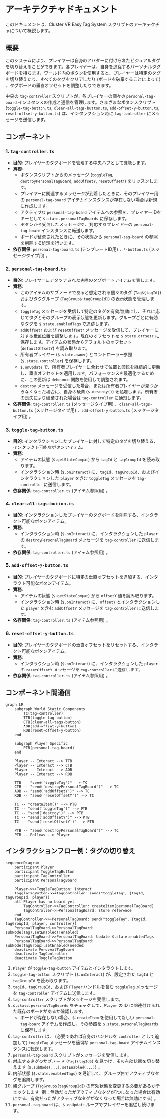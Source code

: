 # アーキテクチャドキュメント

このドキュメントは、Cluster VR Easy Tag System スクリプトのアーキテクチャについて概説します。

## 概要

このシステムにより、プレイヤーは自身のアバターに付けられたビジュアルタグを切り替えることができます。各プレイヤーは、自身を追従するパーソナルタグボードを持ちます。ワールド内のボタンを使用すると、プレイヤーは特定のタグを切り替えたり、すべてのタグをクリアしたり (ボードを破棄することによって) 、タグボードの垂直オフセットを調整したりできます。

中央の `tag-controller` スクリプトが、各プレイヤーの個々の `personal-tag-board` インスタンスの作成と通信を管理します。さまざまなボタンスクリプト (`toggle-tag-button.ts`, `clear-all-tags-button.ts`, `add-offset-y-button.ts`, `reset-offset-y-button.ts`) は、インタラクション時に `tag-controller` にメッセージを送信します。

## コンポーネント

### 1. `tag-controller.ts`

*   **目的**: プレイヤーのタグボードを管理する中央ハブとして機能します。
*   **責務**:
    *   ボタンスクリプトからのメッセージ (`toggleTag`, `destroyPersonalTagBoard`, `addOffsetY`, `resetOffsetY`) をリッスンします。
    *   プレイヤーに関連するメッセージが到着したときに、そのプレイヤー用の `personal-tag-board` アイテムインスタンスが存在しない場合は新規に作成します。
    *   アクティブな `personal-tag-board` アイテムへの参照を、プレイヤーIDをキーとして `$.state.personalTagBoards` に保存します。
    *   ボタンから受信したメッセージを、対応するプレイヤーの `personal-tag-board` インスタンスに転送します。
    *   ボードが破棄されたときに、その状態から `personal-tag-board` の参照を削除する処理を行います。
*   **依存関係**: `personal-tag-board.ts` (テンプレートID用) 、`*-button.ts` (メッセージタイプ用) 。

### 2. `personal-tag-board.ts`

*   **目的**: プレイヤーにアタッチされた実際のタグボードアイテムを表します。
*   **責務**:
    *   このアイテムのサブノードであると想定される個々のタグ (`Tag${tagId}`) およびタググループ (`TagGroup${tagGroupId}`) の表示状態を管理します。
    *   `toggleTag` メッセージを受信して特定のタグを有効/無効にし、それに応じてタグとそのグループの表示状態を更新します。グループごとに有効なタグを `$.state.enabledTags` で追跡します。
    *   `addOffsetY` および `resetOffsetY` メッセージを受信して、プレイヤーに対する垂直位置を調整します。現在のオフセットを `$.state.offsetY` に保存します。アイテムの状態からデフォルトのオフセット (`defaultOffsetY`) を読み取ります。
    *   所有者プレイヤー (`$.state.owner`) とコントローラー参照 (`$.state.controller`) を保存します。
    *   `$.onUpdate` で、所有者プレイヤーに合わせて位置と回転を継続的に更新し、垂直オフセットを適用します。パフォーマンスを最適化するために、この更新は `debounce` 関数を使用して調整されます。
    *   `destroy` メッセージを受信した場合、または所有者プレイヤーが見つからなくなった場合に、自身の破棄 (`$.destroy()`) を処理します。所有者の喪失により破棄された場合は `tag-controller` に通知します。
*   **依存関係**: `tag-controller.ts` (メッセージタイプ用) 、`clear-all-tags-button.ts` (メッセージタイプ用) 、`add-offset-y-button.ts` (メッセージタイプ用) 。

### 3. `toggle-tag-button.ts`

*   **目的**: インタラクションしたプレイヤーに対して特定のタグを切り替える、インタラクト可能なボタンアイテム。
*   **責務**:
    *   アイテムの状態 (`$.getStateCompat`) から `tagId` と `tagGroupId` を読み取ります。
    *   インタラクション時 (`$.onInteract`) に、`tagId`、`tagGroupId`、およびインタラクションした `player` を含む `toggleTag` メッセージを `tag-controller` に送信します。
*   **依存関係**: `tag-controller.ts` (アイテム参照用) 。

### 4. `clear-all-tags-button.ts`

*   **目的**: インタラクションしたプレイヤーのタグボードを削除する、インタラクト可能なボタンアイテム。
*   **責務**:
    *   インタラクション時 (`$.onInteract`) に、インタラクションした `player` の `destroyPersonalTagBoard` メッセージを `tag-controller` に送信します。
*   **依存関係**: `tag-controller.ts` (アイテム参照用) 。

### 5. `add-offset-y-button.ts`

*   **目的**: プレイヤーのタグボードに特定の垂直オフセットを追加する、インタラクト可能なボタンアイテム。
*   **責務**:
    *   アイテムの状態 (`$.getStateCompat`) から `offsetY` 値を読み取ります。
    *   インタラクション時 (`$.onInteract`) に、`offsetY` とインタラクションした `player` を含む `addOffsetY` メッセージを `tag-controller` に送信します。
*   **依存関係**: `tag-controller.ts` (アイテム参照用) 。

### 6. `reset-offset-y-button.ts`

*   **目的**: プレイヤーのタグボードの垂直オフセットをリセットする、インタラクト可能なボタンアイテム。
*   **責務**:
    *   インタラクション時 (`$.onInteract`) に、インタラクションした `player` の `resetOffsetY` メッセージを `tag-controller` に送信します。
*   **依存関係**: `tag-controller.ts` (アイテム参照用) 。

## コンポーネント間通信

```mermaid
graph LR
    subgraph World Static Components
        TC(tag-controller)
        TTB(toggle-tag-button)
        CTB(clear-all-tags-button)
        AOB(add-offset-y-button)
        ROB(reset-offset-y-button)
    end

    subgraph Player Specific
        PTB(personal-tag-board)
    end

    Player -- Interact --> TTB
    Player -- Interact --> CTB
    Player -- Interact --> AOB
    Player -- Interact --> ROB

    TTB -- "send('toggleTag')" --> TC
    CTB -- "send('destroyPersonalTagBoard')" --> TC
    AOB -- "send('addOffsetY')" --> TC
    ROB -- "send('resetOffsetY')" --> TC

    TC -- "createItem()" --> PTB
    TC -- "send('toggleTag')" --> PTB
    TC -- "send('destroy')" --> PTB
    TC -- "send('addOffsetY')" --> PTB
    TC -- "send('resetOffsetY')" --> PTB

    PTB -- "send('destroyPersonalTagBoard')" --> TC
    PTB -- Follows --> Player
```

## インタラクションフロー例：タグの切り替え

```mermaid
sequenceDiagram
    participant Player
    participant ToggleTagButton
    participant TagController
    participant PersonalTagBoard

    Player->>+ToggleTagButton: Interact
    ToggleTagButton->>+TagController: send("toggleTag", {tagId, tagGroupId, player})
    alt Player has no board yet
        TagController->>TagController: createItem(personalTagBoard)
        TagController->>PersonalTagBoard: store reference
    end
    TagController->>+PersonalTagBoard: send("toggleTag", {tagId, tagGroupId, player, controller})
    PersonalTagBoard->>PersonalTagBoard: subNode(Tag).setEnabled(!enabled)
    PersonalTagBoard->>PersonalTagBoard: Update $.state.enabledTags
    PersonalTagBoard->>PersonalTagBoard: subNode(TagGroup).setEnabled(needed)
    deactivate PersonalTagBoard
    deactivate TagController
    deactivate ToggleTagButton
```

1.  `Player` が `toggle-tag-button` アイテムとインタラクトします。
2.  `toggle-tag-button` スクリプト (`$.onInteract`) が、設定された `tagId` と `tagGroupId` を読み取ります。
3.  `tagId`、`tagGroupId`、および `Player` ハンドルを含む `toggleTag` メッセージを `tag-controller` アイテムに送信します。
4.  `tag-controller` スクリプトがメッセージを受信します。
5.  `$.state.personalTagBoards` をチェックして、`Player` の ID に関連付けられた既存のボードがあるか確認します。
    *   ボードが存在しない場合、`$.createItem` を使用して新しい `personal-tag-board` アイテムを作成し、その参照を `$.state.personalTagBoards` に保存します。
6.  `tag-controller` は、 (必要であれば自身のハンドルを `controller` として追加して) `toggleTag` メッセージを適切な `personal-tag-board` アイテムインスタンスに転送します。
7.  `personal-tag-board` スクリプトがメッセージを受信します。
8.  対応するタグのサブノード (`Tag${tagId}`) を見つけ、その有効状態を切り替えます (`$.subNode(...).setEnabled(...)`) 。
9.  内部状態 (`$.state.enabledTags`) を更新して、グループ内でアクティブなタグを追跡します。
10. 親グループ (`TagGroup${tagGroupId}`) の有効状態を変更する必要があるかチェックします (例：無効だったがアクティブなタグが1つになった場合は有効にする、有効だったがアクティブなタグがなくなった場合は無効にする) 。
11. `personal-tag-board` は、`$.onUpdate` ループでプレイヤーを追従し続けます。